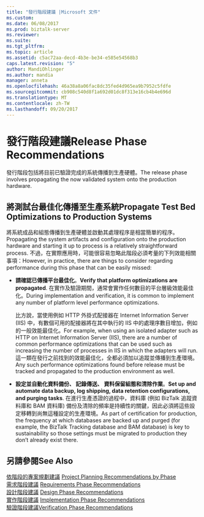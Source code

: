 ```yaml
---
title: "發行階段建議 |Microsoft 文件"
ms.custom: 
ms.date: 06/08/2017
ms.prod: biztalk-server
ms.reviewer: 
ms.suite: 
ms.tgt_pltfrm: 
ms.topic: article
ms.assetid: c5ac72aa-decd-4b3e-be34-e585e54568b3
caps.latest.revision: "5"
author: MandiOhlinger
ms.author: mandia
manager: anneta
ms.openlocfilehash: 46a38a8a06fac8dc35fed4d965ea9b7952c5fdfe
ms.sourcegitcommit: cb908c540d8f1a692d01dc8f313e16cb4b4e696d
ms.translationtype: MT
ms.contentlocale: zh-TW
ms.lasthandoff: 09/20/2017
---
```

# <a name="release-phase-recommendations"></a><span data-ttu-id="4a502-102">發行階段建議</span><span class="sxs-lookup"><span data-stu-id="4a502-102">Release Phase Recommendations</span></span>
<span data-ttu-id="4a502-103">發行階段包括將目前已驗證完成的系統傳播到生產硬體。</span><span class="sxs-lookup"><span data-stu-id="4a502-103">The release phase involves propagating the now validated system onto the production hardware.</span></span>  
  
## <a name="propagate-test-bed-optimizations-to-production-systems"></a><span data-ttu-id="4a502-104">將測試台最佳化傳播至生產系統</span><span class="sxs-lookup"><span data-stu-id="4a502-104">Propagate Test Bed Optimizations to Production Systems</span></span>  
 <span data-ttu-id="4a502-105">將系統成品和組態傳播到生產硬體並啟動其處理程序是相當簡單的程序。</span><span class="sxs-lookup"><span data-stu-id="4a502-105">Propagating the system artifacts and configuration onto the production hardware and starting it up to process is a relatively straightforward process.</span></span> <span data-ttu-id="4a502-106">不過，在實際應用時，可能很容易忽略此階段必須考量的下列效能相關事項：</span><span class="sxs-lookup"><span data-stu-id="4a502-106">However, in practice, there are things to consider regarding performance during this phase that can be easily missed:</span></span>  
  
-   <span data-ttu-id="4a502-107">**請確認已傳播平台最佳化**。</span><span class="sxs-lookup"><span data-stu-id="4a502-107">**Verify that platform optimizations are propagated**.</span></span> <span data-ttu-id="4a502-108">在實作及驗證期間，通常會實作任何數目的平台層級效能最佳化。</span><span class="sxs-lookup"><span data-stu-id="4a502-108">During implementation and verification, it is common to implement any number of platform level performance optimizations.</span></span>  
  
     <span data-ttu-id="4a502-109">比方說，當使用例如 HTTP 外掛式配接器在 Internet Information Server (IIS) 中，有數個可用的配接器將在其中執行的 IIS 中的處理序數目增加，例如的一般效能最佳化。</span><span class="sxs-lookup"><span data-stu-id="4a502-109">For example, when using an isolated adapter such as HTTP on Internet Information Server (IIS), there are a number of common performance optimizations that can be used such as increasing the number of processes in IIS in which the adapters will run.</span></span> <span data-ttu-id="4a502-110">這一類在發行之前找到的效能最佳化，全都必須加以追蹤並傳播到生產環境。</span><span class="sxs-lookup"><span data-stu-id="4a502-110">Any such performance optimizations found before release must be tracked and propagated to the production environment as well.</span></span>  
  
-   <span data-ttu-id="4a502-111">**設定並自動化資料備份、 記錄傳送、 資料保留組態和清除作業**。</span><span class="sxs-lookup"><span data-stu-id="4a502-111">**Set up and automate data backup, log shipping, data retention configurations, and purging tasks**.</span></span> <span data-ttu-id="4a502-112">在進行生產憑證的過程中，資料庫 (例如 BizTalk 追蹤資料庫和 BAM 資料庫) 備份及清除的頻率是持續性的關鍵，因此必須將這些設定移轉到尚無這種設定的生產環境。</span><span class="sxs-lookup"><span data-stu-id="4a502-112">As part of certification for production, the frequency at which databases are backed up and purged (for example, the BizTalk Tracking database and BAM database) is key to sustainability so those settings must be migrated to production they don’t already exist there.</span></span>  
  
## <a name="see-also"></a><span data-ttu-id="4a502-113">另請參閱</span><span class="sxs-lookup"><span data-stu-id="4a502-113">See Also</span></span>  
 <span data-ttu-id="4a502-114">[依階段的專案規劃建議](../core/project-planning-recommendations-by-phase.md) </span><span class="sxs-lookup"><span data-stu-id="4a502-114">[Project Planning Recommendations by Phase](../core/project-planning-recommendations-by-phase.md) </span></span>  
 <span data-ttu-id="4a502-115">[需求階段建議](../core/requirements-phase-recommendations.md) </span><span class="sxs-lookup"><span data-stu-id="4a502-115">[Requirements Phase Recommendations](../core/requirements-phase-recommendations.md) </span></span>  
 <span data-ttu-id="4a502-116">[設計階段建議](../core/design-phase-recommendations.md) </span><span class="sxs-lookup"><span data-stu-id="4a502-116">[Design Phase Recommendations](../core/design-phase-recommendations.md) </span></span>  
 <span data-ttu-id="4a502-117">[實作階段建議](../core/implementation-phase-recommendations.md) </span><span class="sxs-lookup"><span data-stu-id="4a502-117">[Implementation Phase Recommendations](../core/implementation-phase-recommendations.md) </span></span>  
 [<span data-ttu-id="4a502-118">驗證階段建議</span><span class="sxs-lookup"><span data-stu-id="4a502-118">Verification Phase Recommendations</span></span>](../core/verification-phase-recommendations.md)